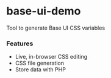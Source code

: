 # base-ui-demo
Tool to generate Base UI CSS variables

### Features
- Live, in-browser CSS editing
- CSS file generation
- Store data with PHP
